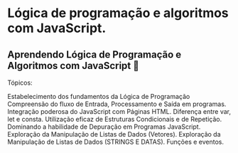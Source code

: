 # Lógica de programação e algoritmos com JavaScript.

## Aprendendo Lógica de Programação e Algoritmos com JavaScript 🚀

Tópicos:

 Estabelecimento dos fundamentos da Lógica de Programação
 Compreensão do fluxo de Entrada, Processamento e Saída em programas.
 Integração poderosa do JavaScript com Páginas HTML.
 Diferença entre var, let e consta. 
 Utilização eficaz de Estruturas Condicionais e de Repetição.
 Dominando a habilidade de Depuração em Programas JavaScript.
 Exploração da Manipulação de Listas de Dados (Vetores).
 Exploração da Manipulação de Listas de Dados (STRINGS E DATAS).
 Funções e eventos.
 
